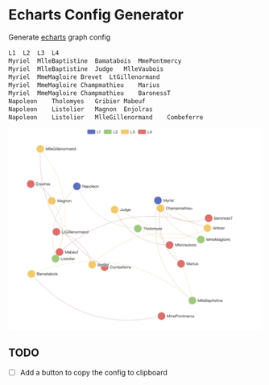 # Echarts Config Generator

Generate [echarts](https://echarts.apache.org/en/index.html) graph config

```
L1	L2	L3	L4
Myriel	MlleBaptistine	Bamatabois	MmePontmercy
Myriel	MlleBaptistine	Judge	MlleVaubois
Myriel	MmeMagloire	Brevet	LtGillenormand
Myriel	MmeMagloire	Champmathieu	Marius
Myriel	MmeMagloire	Champmathieu	BaronessT
Napoleon	Tholomyes	Gribier	Mabeuf
Napoleon	Listolier	Magnon	Enjolras
Napoleon	Listolier	MlleGillenormand	Combeferre
```

![screenshot](./screenshots/screenshot.jpg)

## TODO

- [ ] Add a button to copy the config to clipboard

